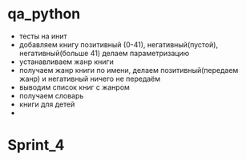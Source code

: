 # qa_python

- тесты на инит
- добавляем книгу позитивный (0-41), негативный(пустой),
негативный(больше 41) делаем параметризацию
- устанавливаем жанр книги
- получаем жанр книги по имени, делаем позитивный(передаем жанр)
и негативный ничего не передаём
- выводим список книг с жанром
- получаем словарь
- книги для детей
- 

# Sprint_4
